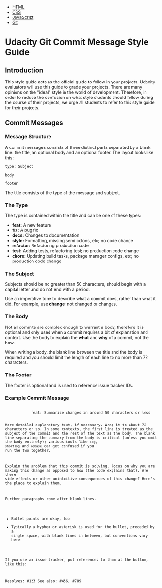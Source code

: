    <ul>
            <li><a href="http://udacity.github.io/frontend-nanodegree-styleguide/index.html">HTML</a></li>
            <li><a href="http://udacity.github.io/frontend-nanodegree-styleguide/css.html">CSS</a></li>
            <li><a href="http://udacity.github.io/frontend-nanodegree-styleguide/javascript.html">JavaScript</a></li>
            <li><a href="index.html" class="active">Git</a></li>
   </ul>

   <h1>Udacity Git Commit Message Style Guide</h1>

   <section>
        <h2>Introduction</h2>
        <p>This style guide acts as the official guide to follow in your projects. Udacity evaluators will use this guide to grade your projects. There are many opinions on the "ideal" style in the world of development. Therefore, in order to reduce the confusion on what style students should follow during the course of their projects, we urge all students to refer to this style guide for their projects.</p>
    </section>

   <section>
        <h2>Commit Messages</h2>

  <article>
            <h3>Message Structure</h3>
            <p>A commit messages consists of three distinct parts separated by a blank line: the title, an optional body and an optional footer. The layout looks like this:</p>

  <pre><code>type: Subject

body

footer</code></pre>

   <p>The title consists of the type of the message and subject.</p>
        </article>

   <article>
            <h3>The Type</h3>
            <p>The type is contained within the title and can be one of these types:</p>

   <ul>
             <li><strong>feat:</strong> A new feature</li>
                <li><strong>fix:</strong> A bug fix</li>
                <li><strong>docs:</strong> Changes to documentation</li>
                <li><strong>style:</strong> Formatting, missing semi colons, etc; no code change</li>
                <li><strong>refactor:</strong> Refactoring production code</li>
                <li><strong>test:</strong> Adding tests, refactoring test; no production code change</li>
                <li><strong>chore:</strong> Updating build tasks, package manager configs, etc; no production code change</li>
            </ul>
    </article>

   <article>
            <h3>The Subject</h3>
            <p>Subjects should be no greater than 50 characters, should begin with a capital letter and do not end with a period.</p>

   <p>Use an imperative tone to describe what a commit does, rather than what it did. For example, use <strong>change</strong>; not changed or changes.</p>
        </article>

  <article>
            <h3>The Body</h3>
            <p>Not all commits are complex enough to warrant a body, therefore it is optional and only used when a commit requires a bit of explanation and context. Use the body to explain the <strong>what</strong> and <strong>why</strong> of a commit, not the how.</p>

   <p>When writing a body, the blank line between the title and the body is required and you should limit the length of each line to no more than 72 characters.</p>
        </article>

   <article>
            <h3>The Footer</h3>
            <p>The footer is optional and is used to reference issue tracker IDs.</p>
        </article>

   <article>
            <h3>Example Commit Message</h3>
            <pre>
            <code>
            feat: Summarize changes in around 50 characters or less

More detailed explanatory text, if necessary. Wrap it to about 72
characters or so. In some contexts, the first line is treated as the
subject of the commit and the rest of the text as the body. The
blank line separating the summary from the body is critical (unless
you omit the body entirely); various tools like `log`, `shortlog`
and `rebase` can get confused if you run the two together.

Explain the problem that this commit is solving. Focus on why you
are making this change as opposed to how (the code explains that).
Are there side effects or other unintuitive consequences of this
change? Here's the place to explain them.

Further paragraphs come after blank lines.
- Bullet points are okay, too
- Typically a hyphen or asterisk is used for the bullet, preceded
   by a single space, with blank lines in between, but conventions
   vary here

If you use an issue tracker, put references to them at the bottom,
like this:

Resolves: #123
See also: #456, #789
</code>
</pre>
        </article>
    </section>
</body>
</html>

